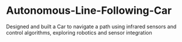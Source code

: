 # Autonomous-Line-Following-Car
Designed and built a Car to navigate a path using infrared sensors and control algorithms, exploring robotics and sensor integration
